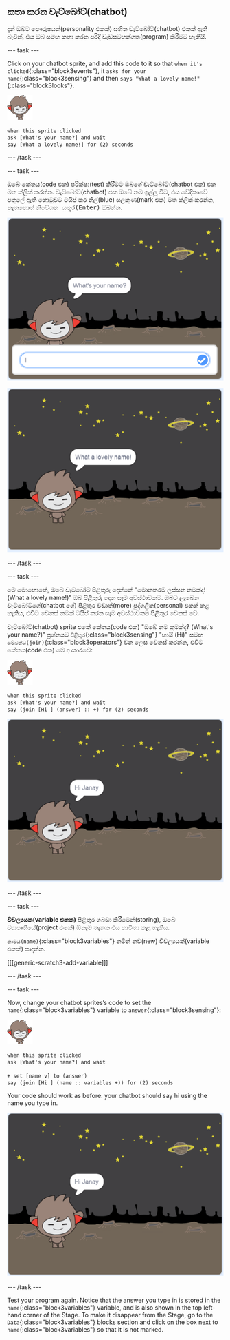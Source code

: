 ## කතා කරන චැට්බෝට්(chatbot)

දැන් ඔබට පෞරුෂයක්(personality එකක්) සහිත චැට්බෝට්(chatbot) එකක් ඇති බැවින්, එය ඔබ සමඟ කතා කරන පරිදි වැඩසටහන්ගත(program) කිරීමට හැකියි.

\--- task \---

Click on your chatbot sprite, and add this code to it so that `when it's clicked`{:class="block3events"}, it `asks for your name`{:class="block3sensing"} and then `says "What a lovely name!"`{:class="block3looks"}.

![nano sprite](images/nano-sprite.png)

```blocks3
when this sprite clicked
ask [What's your name?] and wait
say [What a lovely name!] for (2) seconds
```

\--- /task \---

\--- task \---

ඔබේ කේතය(code එක) පරීක්ෂා(test) කිරීමට ඔබගේ චැට්බෝට්(chatbot එක) එක මත ක්ලික් කරන්න. චැට්බෝට්(chatbot) එක ඔබේ නම ඉල්ලූ විට, එය වේදිකාවේ පතුලේ ඇති කොටුවට ටයිප් කර නිල්(blue) සලකුණ(mark එක) මත ක්ලික් කරන්න, නැතහොත් <kbd>නිවේශන යතුර(Enter)</kbd> ඔබන්න.

![Testing a ChatBot response](images/chatbot-ask-test1.png)

![Testing a ChatBot response](images/chatbot-ask-test2.png)

\--- /task \---

\--- task \---

මේ මොහොතේ, ඔබේ චැට්බෝට් පිළිතුරු දෙන්නේ "මොනතරම් ලස්සන නමක්ද! (What a lovely name!)" ඔබ පිළිතුරු දෙන සෑම අවස්ථාවකම. ඔබට ලැබෙන චැට්බෝට්ගේ(chatbot ගේ) පිළිතුර වඩාත්(more) පුද්ගලික(personal) එකක් කළ හැකිය, එවිට වෙනස් නමක් ටයිප් කරන සෑම අවස්ථාවකම පිළිතුර වෙනස් වේ.

චැට්බෝට්(chatbot) sprite එකේ කේතය(code එක) "ඔබේ නම කුමක්ද? (What's your name?)" ප්‍රශ්නයට `පිළිතුර`{:class="block3sensing"} "හායි (Hi)" සමඟ `සම්බන්ධ(join)`{:class="block3operators"} වන ලෙස වෙනස් කරන්න, එවිට කේතය(code එක) මේ ආකාරවේ:

![nano sprite](images/nano-sprite.png)

```blocks3
when this sprite clicked
ask [What's your name?] and wait
say (join [Hi ] (answer) :: +) for (2) seconds
```

![Testing a personalised reply](images/chatbot-answer-test.png)

\--- /task \---

\--- task \---

**විචල්‍යයක(variable එකක)** පිළිතුර ගබඩා කිරීමෙන්(storing), ඔබේ ව්‍යාපෘතියේ(project එකේ) ඕනෑම තැනක එය භාවිතා කළ හැකිය.

`නාමය(name)`{:class="block3variables"} නමින් නව(new) විචල්‍යයක්(variable එකක්) සාදන්න.

[[[generic-scratch3-add-variable]]]

\--- /task \---

\--- task \---

Now, change your chatbot sprites’s code to set the `name`{:class="block3variables"} variable to `answer`{:class="block3sensing"}:

![nano sprite](images/nano-sprite.png)

```blocks3
when this sprite clicked
ask [What's your name?] and wait

+ set [name v] to (answer)
say (join [Hi ] (name :: variables +)) for (2) seconds
```

Your code should work as before: your chatbot should say hi using the name you type in.

![Testing a personalised reply](images/chatbot-answer-test.png)

\--- /task \---

Test your program again. Notice that the answer you type in is stored in the `name`{:class="block3variables"} variable, and is also shown in the top left-hand corner of the Stage. To make it disappear from the Stage, go to the `Data`{:class="block3variables"} blocks section and click on the box next to `name`{:class="block3variables"} so that it is not marked.
